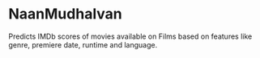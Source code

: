 # NaanMudhalvan
Predicts IMDb scores of movies available on Films based on features like genre, premiere date, runtime and language.

